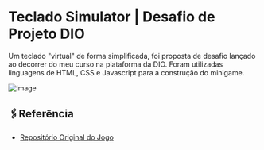 
# Teclado Simulator | Desafio de Projeto DIO

Um teclado "virtual" de forma simplificada, foi proposta de desafio lançado ao decorrer do meu curso na plataforma da DIO.
Foram utilizadas linguagens de HTML, CSS e Javascript para a construção do minigame.

![image]()

## 🖇Referência

 - [Repositório Original do Jogo](https://github.com/felipeAguiarCode/js-music-keyboard-virtual)

